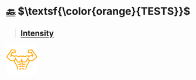 # [:back:][back] $\textsf{\color{orange}{TESTS}}$

> ## [Intensity](intensity.md "Intensity test")

[back]: ../training.md

[![Man's abdominals](../../src/six_pack_little.svg)](../training.md "Home")

